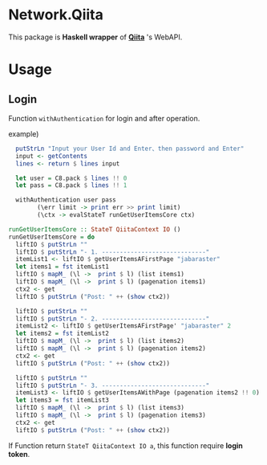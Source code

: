 # Network.Qiita
This package is __Haskell wrapper__ of __[Qiita][]__ 's WebAPI.

# Usage

## Login

Function ```withAuthentication``` for login and after operation.

example)

```Haskell
  putStrLn "Input your User Id and Enter、then password and Enter"
  input <- getContents
  lines <- return $ lines input

  let user = C8.pack $ lines !! 0
  let pass = C8.pack $ lines !! 1

  withAuthentication user pass
        (\err limit -> print err >> print limit)
        (\ctx -> evalStateT runGetUserItemsCore ctx)
```

```Haskell
runGetUserItemsCore :: StateT QiitaContext IO ()
runGetUserItemsCore = do
  liftIO $ putStrLn ""
  liftIO $ putStrLn "- 1. -----------------------------"
  itemList1 <- liftIO $ getUserItemsAFirstPage "jabaraster"
  let items1 = fst itemList1
  liftIO $ mapM_ (\l ->  print $ l) (list items1)
  liftIO $ mapM_ (\l ->  print $ l) (pagenation items1)
  ctx2 <- get
  liftIO $ putStrLn ("Post: " ++ (show ctx2))

  liftIO $ putStrLn ""
  liftIO $ putStrLn "- 2. -----------------------------"
  itemList2 <- liftIO $ getUserItemsAFirstPage' "jabaraster" 2
  let items2 = fst itemList2
  liftIO $ mapM_ (\l ->  print $ l) (list items2)
  liftIO $ mapM_ (\l ->  print $ l) (pagenation items2)
  ctx2 <- get
  liftIO $ putStrLn ("Post: " ++ (show ctx2))

  liftIO $ putStrLn ""
  liftIO $ putStrLn "- 3. -----------------------------"
  itemList3 <- liftIO $ getUserItemsAWithPage (pagenation items2 !! 0)
  let items3 = fst itemList3
  liftIO $ mapM_ (\l ->  print $ l) (list items3)
  liftIO $ mapM_ (\l ->  print $ l) (pagenation items3)
  ctx2 <- get
  liftIO $ putStrLn ("Post: " ++ (show ctx2))
```

If Function return ```StateT QiitaContext IO a```, this function require __login token__.

[Qiita]: <http://qiita.com>
